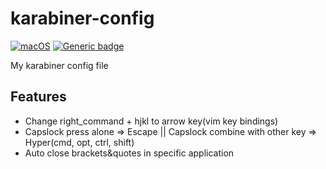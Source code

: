 # karabiner-config
[![macOS](https://svgshare.com/i/ZjP.svg)](https://svgshare.com/i/ZjP.svg)  [![Generic badge](https://img.shields.io/badge/karabiner-updating-<COLOR>.svg)](https://github.com/pqrs-org/Karabiner-Elements)

My karabiner config file
## Features
- Change right_command + hjkl to arrow key(vim key bindings)
- Capslock press alone => Escape || Capslock combine with other key => Hyper(cmd, opt, ctrl, shift)
- Auto close brackets&quotes in specific application

